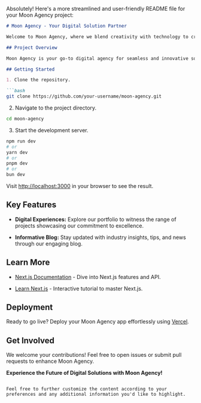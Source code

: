 Absolutely! Here's a more streamlined and user-friendly README file for your Moon Agency project:

```markdown
# Moon Agency - Your Digital Solution Partner

Welcome to Moon Agency, where we blend creativity with technology to craft exceptional digital experiences. Our Next.js project showcases our diverse services, including an insightful blog feature. Let's get started!

## Project Overview

Moon Agency is your go-to digital agency for seamless and innovative solutions. This project leverages the power of [Next.js](https://nextjs.org/) and [`create-next-app`](https://github.com/vercel/next.js/tree/canary/packages/create-next-app) to provide a robust foundation.

## Getting Started

1. Clone the repository.

```bash
git clone https://github.com/your-username/moon-agency.git
```

2. Navigate to the project directory.

```bash
cd moon-agency
```

3. Start the development server.

```bash
npm run dev
# or
yarn dev
# or
pnpm dev
# or
bun dev
```

Visit [http://localhost:3000](http://localhost:3000) in your browser to see the result.

## Key Features

- **Digital Experiences:** Explore our portfolio to witness the range of projects showcasing our commitment to excellence.

- **Informative Blog:** Stay updated with industry insights, tips, and news through our engaging blog.

## Learn More

- [Next.js Documentation](https://nextjs.org/docs) - Dive into Next.js features and API.

- [Learn Next.js](https://nextjs.org/learn) - Interactive tutorial to master Next.js.

## Deployment

Ready to go live? Deploy your Moon Agency app effortlessly using [Vercel](https://vercel.com/).

## Get Involved

We welcome your contributions! Feel free to open issues or submit pull requests to enhance Moon Agency.

**Experience the Future of Digital Solutions with Moon Agency!**
```

Feel free to further customize the content according to your preferences and any additional information you'd like to highlight.